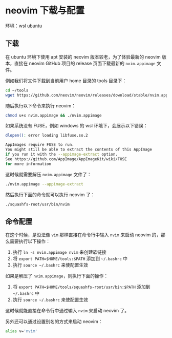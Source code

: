 # neovim 下载与配置

环境：wsl ubuntu

## 下载

在 ubuntu 环境下使用 apt 安装的 neovim 版本较老，为了体验最新的 neovim 版本，直接在 neovim GitHub 项目的 release 页面下载最新的 `nvim.appimage` 文件。

例如我们将文件下载到当前用户 home 目录的 tools 目录下：

```bash
cd ~/tools
wget https://github.com/neovim/neovim/releases/download/stable/nvim.appimage
```

随后执行以下命令来执行 neovim：

```bash
chmod u+x nvim.appimage && ./nvim.appimage
```

如果系统没有 FUSE，例如 windows 的 wsl 环境下，会展示以下错误：

```bash
dlopen(): error loading libfuse.so.2

AppImages require FUSE to run.
You might still be able to extract the contents of this AppImage
if you run it with the --appimage-extract option.
See https://github.com/AppImage/AppImageKit/wiki/FUSE
for more information
```

这时候就需要解压 `nvim.appimage` 文件了：

```bash
./nvim.appimage --appimage-extract
```

然后执行下面的命令就可以执行 neovim 了：

```bash
./squashfs-root/usr/bin/nvim
```

## 命令配置

在这个时候，是没法像 `vim` 那样直接在命令行中输入 `nvim` 来启动 neovim 的，那么需要执行以下操作：

1. 执行 `ln -s nvim.appimage nvim` 来创建软链接
2. 将 `export PATH=$HOME/tools:$PATH` 添加到 `~/.bashrc` 中
3. 执行 `source ~/.bashrc` 来使配置生效

如果是解压了 `nvim.appimage`，则执行下面的操作：

1. 将 `export PATH=$HOME/tools/squashfs-root/usr/bin:$PATH` 添加到 `~/.bashrc` 中
2. 执行 `source ~/.bashrc` 来使配置生效

这时候就能直接在命令行中通过输入 `nvim` 来启动 neovim 了。

另外还可以通过设置别名的方式来启动 neovim：

```bash
alias v='nvim'
```
